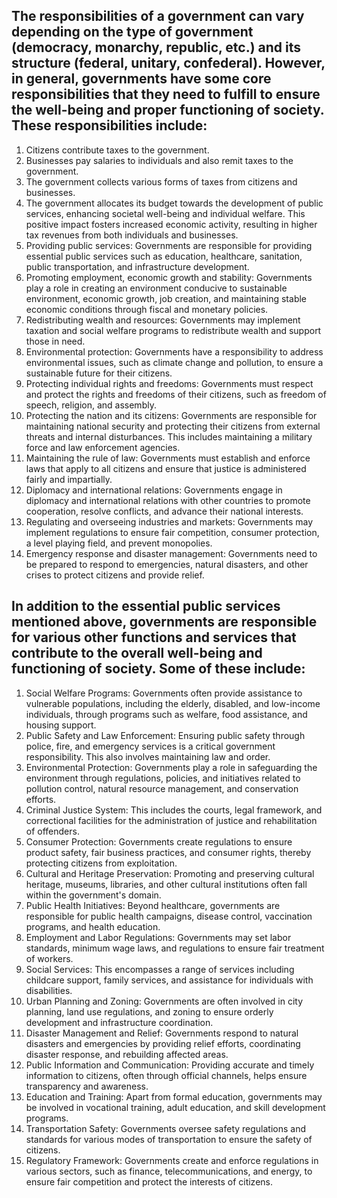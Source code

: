 ## The responsibilities of a government can vary depending on the type of government (democracy, monarchy, republic, etc.) and its structure (federal, unitary, confederal). However, in general, governments have some core responsibilities that they need to fulfill to ensure the well-being and proper functioning of society. These responsibilities include:
1. Citizens contribute taxes to the government.
2. Businesses pay salaries to individuals and also remit taxes to the government.
3. The government collects various forms of taxes from citizens and businesses.
4. The government allocates its budget towards the development of public services, enhancing societal well-being and individual welfare. This positive impact fosters increased economic activity, resulting in higher tax revenues from both individuals and businesses.
3. Providing public services: Governments are responsible for providing essential public services such as education, healthcare, sanitation, public transportation, and infrastructure development.
4. Promoting employment, economic growth and stability: Governments play a role in creating an environment conducive to sustainable environment, economic growth, job creation, and maintaining stable economic conditions through fiscal and monetary policies.
5. Redistributing wealth and resources: Governments may implement taxation and social welfare programs to redistribute wealth and support those in need.
8. Environmental protection: Governments have a responsibility to address environmental issues, such as climate change and pollution, to ensure a sustainable future for their citizens.
9. Protecting individual rights and freedoms: Governments must respect and protect the rights and freedoms of their citizens, such as freedom of speech, religion, and assembly.
10. Protecting the nation and its citizens: Governments are responsible for maintaining national security and protecting their citizens from external threats and internal disturbances. This includes maintaining a military force and law enforcement agencies.
11. Maintaining the rule of law: Governments must establish and enforce laws that apply to all citizens and ensure that justice is administered fairly and impartially.
12. Diplomacy and international relations: Governments engage in diplomacy and international relations with other countries to promote cooperation, resolve conflicts, and advance their national interests.
13. Regulating and overseeing industries and markets: Governments may implement regulations to ensure fair competition, consumer protection, a level playing field, and prevent monopolies.
14. Emergency response and disaster management: Governments need to be prepared to respond to emergencies, natural disasters, and other crises to protect citizens and provide relief.

## In addition to the essential public services mentioned above, governments are responsible for various other functions and services that contribute to the overall well-being and functioning of society. Some of these include:
1. Social Welfare Programs: Governments often provide assistance to vulnerable populations, including the elderly, disabled, and low-income individuals, through programs such as welfare, food assistance, and housing support.
2. Public Safety and Law Enforcement: Ensuring public safety through police, fire, and emergency services is a critical government responsibility. This also involves maintaining law and order.
3. Environmental Protection: Governments play a role in safeguarding the environment through regulations, policies, and initiatives related to pollution control, natural resource management, and conservation efforts.
4. Criminal Justice System: This includes the courts, legal framework, and correctional facilities for the administration of justice and rehabilitation of offenders.
5. Consumer Protection: Governments create regulations to ensure product safety, fair business practices, and consumer rights, thereby protecting citizens from exploitation.
6. Cultural and Heritage Preservation: Promoting and preserving cultural heritage, museums, libraries, and other cultural institutions often fall within the government's domain.
7. Public Health Initiatives: Beyond healthcare, governments are responsible for public health campaigns, disease control, vaccination programs, and health education.
8. Employment and Labor Regulations: Governments may set labor standards, minimum wage laws, and regulations to ensure fair treatment of workers.
9. Social Services: This encompasses a range of services including childcare support, family services, and assistance for individuals with disabilities.
10. Urban Planning and Zoning: Governments are often involved in city planning, land use regulations, and zoning to ensure orderly development and infrastructure coordination.
11. Disaster Management and Relief: Governments respond to natural disasters and emergencies by providing relief efforts, coordinating disaster response, and rebuilding affected areas.
12. Public Information and Communication: Providing accurate and timely information to citizens, often through official channels, helps ensure transparency and awareness.
13. Education and Training: Apart from formal education, governments may be involved in vocational training, adult education, and skill development programs.
14. Transportation Safety: Governments oversee safety regulations and standards for various modes of transportation to ensure the safety of citizens.
15. Regulatory Framework: Governments create and enforce regulations in various sectors, such as finance, telecommunications, and energy, to ensure fair competition and protect the interests of citizens.
